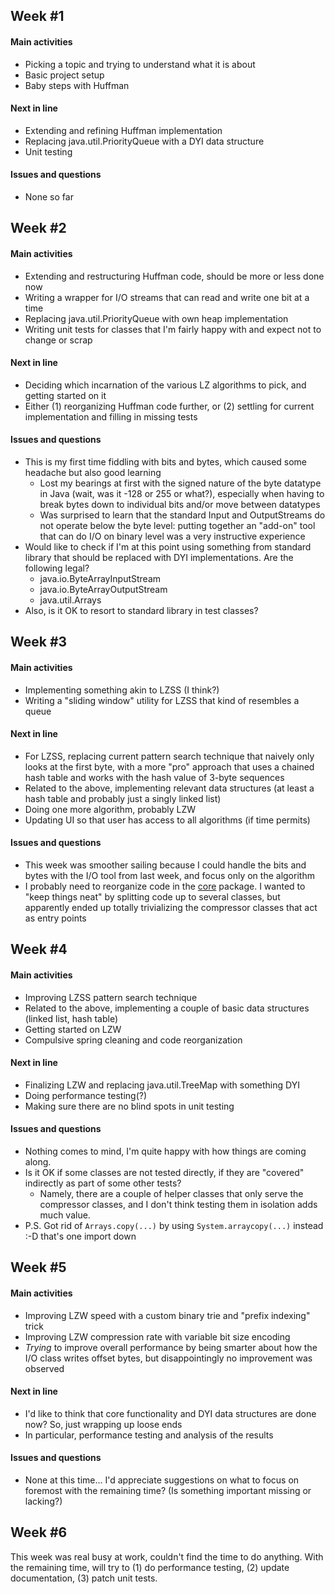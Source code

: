 ## Week #1

#### Main activities

- Picking a topic and trying to understand what it is about
- Basic project setup
- Baby steps with Huffman

#### Next in line

- Extending and refining Huffman implementation
- Replacing java.util.PriorityQueue with a DYI data structure
- Unit testing

#### Issues and questions

- None so far

## Week #2

#### Main activities

- Extending and restructuring Huffman code, should be more or less done now
- Writing a wrapper for I/O streams that can read and write one bit at a time
- Replacing java.util.PriorityQueue with own heap implementation
- Writing unit tests for classes that I'm fairly happy with and expect not to
  change or scrap

#### Next in line

- Deciding which incarnation of the various LZ algorithms to pick, and getting
  started on it
- Either (1) reorganizing Huffman code further, or (2) settling for current
  implementation and filling in missing tests

#### Issues and questions

- This is my first time fiddling with bits and bytes, which caused some headache
  but also good learning
  - Lost my bearings at first with the signed nature of the byte datatype in
    Java (wait, was it -128 or 255 or what?), especially when having to break
    bytes down to individual bits and/or move between datatypes
  - Was surprised to learn that the standard Input and OutputStreams do not
    operate below the byte level: putting together an "add-on" tool that can do
    I/O on binary level was a very instructive experience
- Would like to check if I'm at this point using something from standard library
  that should be replaced with DYI implementations. Are the following legal?
  - java.io.ByteArrayInputStream
  - java.io.ByteArrayOutputStream
  - java.util.Arrays
- Also, is it OK to resort to standard library in test classes?

## Week #3

#### Main activities

- Implementing something akin to LZSS (I think?)
- Writing a "sliding window" utility for LZSS that kind of resembles a queue

#### Next in line

- For LZSS, replacing current pattern search technique that naively only looks
  at the first byte, with a more "pro" approach that uses a chained hash table
  and works with the hash value of 3-byte sequences
- Related to the above, implementing relevant data structures (at least a hash
  table and probably just a singly linked list)
- Doing one more algorithm, probably LZW
- Updating UI so that user has access to all algorithms (if time permits)

#### Issues and questions

- This week was smoother sailing because I could handle the bits and bytes with
  the I/O tool from last week, and focus only on the algorithm
- I probably need to reorganize code in the [core](https://github.com/jrnn/wackpackr/tree/master/src/main/java/wackpackr/core)
  package. I wanted to "keep things neat" by splitting code up to several
  classes, but apparently ended up totally trivializing the compressor classes
  that act as entry points

## Week #4

#### Main activities

- Improving LZSS pattern search technique
- Related to the above, implementing a couple of basic data structures (linked
  list, hash table)
- Getting started on LZW
- Compulsive spring cleaning and code reorganization

#### Next in line

- Finalizing LZW and replacing java.util.TreeMap with something DYI
- Doing performance testing(?)
- Making sure there are no blind spots in unit testing

#### Issues and questions

- Nothing comes to mind, I'm quite happy with how things are coming along.
- Is it OK if some classes are not tested directly, if they are "covered"
  indirectly as part of some other tests?
  - Namely, there are a couple of helper classes that only serve the compressor
    classes, and I don't think testing them in isolation adds much value.
- P.S. Got rid of `Arrays.copy(...)` by using `System.arraycopy(...)` instead
  :-D that's one import down

## Week #5

#### Main activities

- Improving LZW speed with a custom binary trie and "prefix indexing" trick
- Improving LZW compression rate with variable bit size encoding
- *Trying* to improve overall performance by being smarter about how the I/O
  class writes offset bytes, but disappointingly no improvement was observed

#### Next in line

- I'd like to think that core functionality and DYI data structures are done
  now? So, just wrapping up loose ends
- In particular, performance testing and analysis of the results

#### Issues and questions

- None at this time... I'd appreciate suggestions on what to focus on foremost
  with the remaining time? (Is something important missing or lacking?)

## Week #6

This week was real busy at work, couldn't find the time to do anything. With the
remaining time, will try to (1) do performance testing, (2) update documentation,
(3) patch unit tests.

